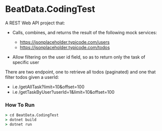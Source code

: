 # BeatData.CodingTest

A REST Web API project that:

- Calls, combines, and returns the result of the following mock services:

  - https://jsonplaceholder.typicode.com/users
  - https://jsonplaceholder.typicode.com/todos

- Allow filtering on the user id field, so as to return only the task of specific user

There are two endpoint, one to retrieve all todos (paginated) and one that filter todos given a userId:

- i.e /getAllTask?limit=10&offset=100
- i.e /getTaskByUser?userId=1&limit=10&offset=100

### How To Run

```cmd
> cd BeatData.CodingTest
> dotnet build
> dotnet run
```
